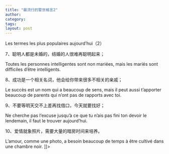 ```yaml
---
title: "最流行的警世格言2"
author:
category: 
tags: 
layout: post
---
```


Les termes les plus populaires aujourd’hui（2）

7、聪明人都是未婚的，结婚的人很难再聪明起来； 

Toutes les personnes intelligentes sont non mariées, mais les mariés sont difficiles d’être intelligents.

8、成功是一个相关名词，他会给你带来很多不相关的亲戚； 

Le succès est un nom qui a beaucoup de sens, mais il peut aussi t’apporter beaucoup de parents qui n’ont pas de rapports avec toi.   

9、不要等明天交不上差再找借口，今天就要找好； 

Ne cherche pas l‘excuse jusqu’à ce que tu n’ais pas fini ton devoir le lendemain, il faut le trouver aujourd’hui. 

10、爱情就象照片，需要大量的暗房时间来培养。 

L’amour, comme une photo, a besoin beaucoup de temps à être cultivé dans une chambre noir. ]]>

